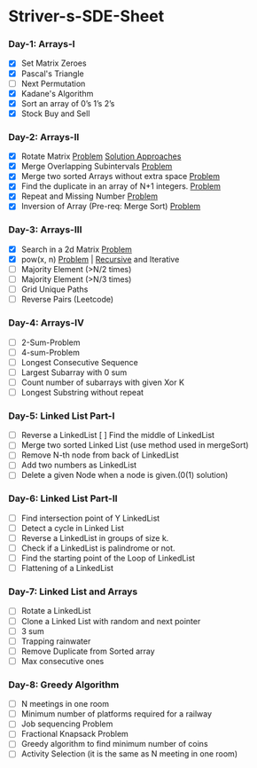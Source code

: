 # Striver-s-SDE-Sheet

### Day-1: Arrays-I
- [x] Set Matrix Zeroes
- [x] Pascal's Triangle
- [ ] Next Permutation
- [x] Kadane's Algorithm
- [x] Sort an array of 0’s 1’s 2’s
- [x] Stock Buy and Sell

### Day-2: Arrays-II
- [x] Rotate Matrix [Problem](https://leetcode.com/problems/rotate-image/) [Solution Approaches](/Matrix&#32;Rotation.md)
- [x] Merge Overlapping Subintervals [Problem](https://leetcode.com/problems/merge-intervals/)
- [x] Merge two sorted Arrays without extra space [Problem](https://leetcode.com/problems/merge-sorted-array/)
- [x] Find the duplicate in an array of N+1 integers. [Problem](https://leetcode.com/problems/find-the-duplicate-number/)
- [x] Repeat and Missing Number [Problem](https://www.interviewbit.com/problems/repeat-and-missing-number-array/)
- [x] Inversion of Array (Pre-req: Merge Sort) [Problem](https://www.codingninjas.com/codestudio/problems/count-inversions_615)

### Day-3: Arrays-III
- [x] Search in a 2d Matrix [Problem](https://leetcode.com/problems/search-a-2d-matrix/)
- [x] pow(x, n) [Problem](https://leetcode.com/problems/powx-n/) | [Recursive](https://leetcode.com/submissions/detail/697485954/) and Iterative
- [ ] Majority Element (>N/2 times)
- [ ] Majority Element (>N/3 times)
- [ ] Grid Unique Paths
- [ ] Reverse Pairs (Leetcode)

### Day-4: Arrays-IV
- [ ] 2-Sum-Problem
- [ ] 4-sum-Problem
- [ ] Longest Consecutive Sequence
- [ ] Largest Subarray with 0 sum
- [ ] Count number of subarrays with given Xor K
- [ ] Longest Substring without repeat

### Day-5: Linked List Part-I
- [ ] Reverse a LinkedList
  [ ] Find the middle of LinkedList
- [ ] Merge two sorted Linked List (use method used in mergeSort)
- [ ] Remove N-th node from back of LinkedList
- [ ] Add two numbers as LinkedList
- [ ] Delete a given Node when a node is given.(0(1) solution)

### Day-6: Linked List Part-II
- [ ] Find intersection point of Y LinkedList
- [ ] Detect a cycle in Linked List
- [ ] Reverse a LinkedList in groups of size k.
- [ ] Check if a LinkedList is palindrome or not.
- [ ] Find the starting point of the Loop of LinkedList
- [ ] Flattening of a LinkedList

### Day-7: Linked List and Arrays
- [ ] Rotate a LinkedList
- [ ] Clone a Linked List with random and next pointer
- [ ] 3 sum
- [ ] Trapping rainwater
- [ ] Remove Duplicate from Sorted array
- [ ] Max consecutive ones

### Day-8: Greedy Algorithm
- [ ] N meetings in one room
- [ ] Minimum number of platforms required for a railway
- [ ] Job sequencing Problem
- [ ] Fractional Knapsack Problem
- [ ] Greedy algorithm to find minimum number of coins
- [ ] Activity Selection (it is the same as N meeting in one room)
